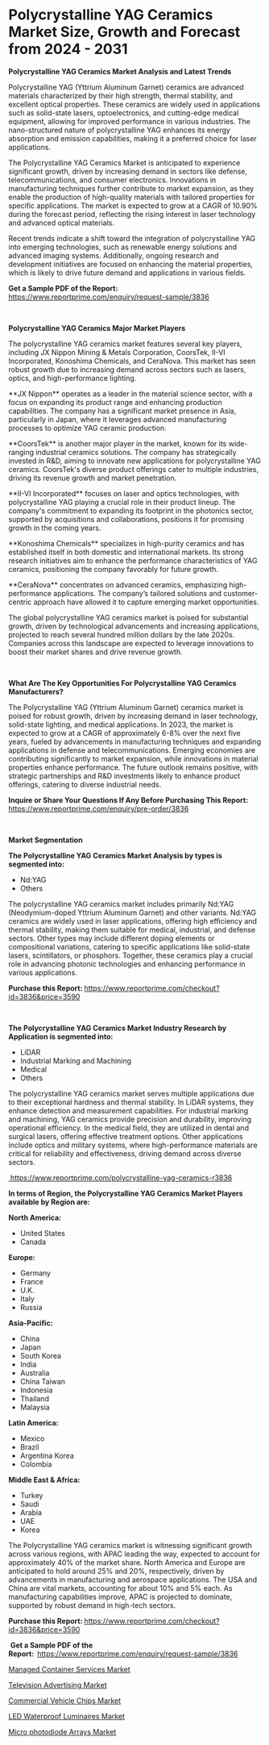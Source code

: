 <p><h1>Polycrystalline YAG Ceramics Market Size, Growth and Forecast from 2024 - 2031</h1></p><p><strong>Polycrystalline YAG Ceramics Market Analysis and Latest Trends</strong></p>
<p><p>Polycrystalline YAG (Yttrium Aluminum Garnet) ceramics are advanced materials characterized by their high strength, thermal stability, and excellent optical properties. These ceramics are widely used in applications such as solid-state lasers, optoelectronics, and cutting-edge medical equipment, allowing for improved performance in various industries. The nano-structured nature of polycrystalline YAG enhances its energy absorption and emission capabilities, making it a preferred choice for laser applications.</p><p>The Polycrystalline YAG Ceramics Market is anticipated to experience significant growth, driven by increasing demand in sectors like defense, telecommunications, and consumer electronics. Innovations in manufacturing techniques further contribute to market expansion, as they enable the production of high-quality materials with tailored properties for specific applications. The market is expected to grow at a CAGR of 10.90% during the forecast period, reflecting the rising interest in laser technology and advanced optical materials.</p><p>Recent trends indicate a shift toward the integration of polycrystalline YAG into emerging technologies, such as renewable energy solutions and advanced imaging systems. Additionally, ongoing research and development initiatives are focused on enhancing the material properties, which is likely to drive future demand and applications in various fields.</p></p>
<p><strong>Get a Sample PDF of the Report:&nbsp;</strong> <a href="https://www.reportprime.com/enquiry/request-sample/3836">https://www.reportprime.com/enquiry/request-sample/3836</a></p>
<p>&nbsp;</p>
<p><strong>Polycrystalline YAG Ceramics Major Market Players</strong></p>
<p><p>The polycrystalline YAG ceramics market features several key players, including JX Nippon Mining & Metals Corporation, CoorsTek, II-VI Incorporated, Konoshima Chemicals, and CeraNova. This market has seen robust growth due to increasing demand across sectors such as lasers, optics, and high-performance lighting.</p><p>**JX Nippon** operates as a leader in the material science sector, with a focus on expanding its product range and enhancing production capabilities. The company has a significant market presence in Asia, particularly in Japan, where it leverages advanced manufacturing processes to optimize YAG ceramic production.</p><p>**CoorsTek** is another major player in the market, known for its wide-ranging industrial ceramics solutions. The company has strategically invested in R&D, aiming to innovate new applications for polycrystalline YAG ceramics. CoorsTek's diverse product offerings cater to multiple industries, driving its revenue growth and market penetration.</p><p>**II-VI Incorporated** focuses on laser and optics technologies, with polycrystalline YAG playing a crucial role in their product lineup. The company's commitment to expanding its footprint in the photonics sector, supported by acquisitions and collaborations, positions it for promising growth in the coming years. </p><p>**Konoshima Chemicals** specializes in high-purity ceramics and has established itself in both domestic and international markets. Its strong research initiatives aim to enhance the performance characteristics of YAG ceramics, positioning the company favorably for future growth.</p><p>**CeraNova** concentrates on advanced ceramics, emphasizing high-performance applications. The company’s tailored solutions and customer-centric approach have allowed it to capture emerging market opportunities.</p><p>The global polycrystalline YAG ceramics market is poised for substantial growth, driven by technological advancements and increasing applications, projected to reach several hundred million dollars by the late 2020s. Companies across this landscape are expected to leverage innovations to boost their market shares and drive revenue growth.</p></p>
<p>&nbsp;</p>
<p><strong>What Are The Key Opportunities For Polycrystalline YAG Ceramics Manufacturers?</strong></p>
<p><p>The Polycrystalline YAG (Yttrium Aluminum Garnet) ceramics market is poised for robust growth, driven by increasing demand in laser technology, solid-state lighting, and medical applications. In 2023, the market is expected to grow at a CAGR of approximately 6-8% over the next five years, fueled by advancements in manufacturing techniques and expanding applications in defense and telecommunications. Emerging economies are contributing significantly to market expansion, while innovations in material properties enhance performance. The future outlook remains positive, with strategic partnerships and R&D investments likely to enhance product offerings, catering to diverse industrial needs.</p></p>
<p><strong>Inquire or Share Your Questions If Any Before Purchasing This Report:</strong> <a href="https://www.reportprime.com/enquiry/pre-order/3836">https://www.reportprime.com/enquiry/pre-order/3836</a></p>
<p>&nbsp;</p>
<p><strong>Market Segmentation</strong></p>
<p><strong>The Polycrystalline YAG Ceramics Market Analysis by types is segmented into:</strong></p>
<p><ul><li>Nd:YAG</li><li>Others</li></ul></p>
<p><p>The polycrystalline YAG ceramics market includes primarily Nd:YAG (Neodymium-doped Yttrium Aluminum Garnet) and other variants. Nd:YAG ceramics are widely used in laser applications, offering high efficiency and thermal stability, making them suitable for medical, industrial, and defense sectors. Other types may include different doping elements or compositional variations, catering to specific applications like solid-state lasers, scintillators, or phosphors. Together, these ceramics play a crucial role in advancing photonic technologies and enhancing performance in various applications.</p></p>
<p><strong>Purchase this Report:&nbsp;</strong><a href="https://www.reportprime.com/checkout?id=3836&price=3590">https://www.reportprime.com/checkout?id=3836&price=3590</a></p>
<p>&nbsp;</p>
<p><strong>The Polycrystalline YAG Ceramics Market Industry Research by Application is segmented into:</strong></p>
<p><ul><li>LiDAR</li><li>Industrial Marking and Machining</li><li>Medical</li><li>Others</li></ul></p>
<p><p>The polycrystalline YAG ceramics market serves multiple applications due to their exceptional hardness and thermal stability. In LiDAR systems, they enhance detection and measurement capabilities. For industrial marking and machining, YAG ceramics provide precision and durability, improving operational efficiency. In the medical field, they are utilized in dental and surgical lasers, offering effective treatment options. Other applications include optics and military systems, where high-performance materials are critical for reliability and effectiveness, driving demand across diverse sectors.</p></p>
<p><a href="https://www.reportprime.com/polycrystalline-yag-ceramics-r3836">&nbsp;https://www.reportprime.com/polycrystalline-yag-ceramics-r3836</a></p>
<p><strong>In terms of Region, the Polycrystalline YAG Ceramics Market Players available by Region are:</strong></p>
<p>
    <p> <strong> North America: </strong>
        <ul>
            <li>United States</li>
            <li>Canada</li>
        </ul>
        </p> 
    <p> <strong> Europe: </strong>
        <ul>
            <li>Germany</li>
            <li>France</li>
            <li>U.K.</li>
            <li>Italy</li>
            <li>Russia</li>
        </ul>
        </p> 
    <p> <strong> Asia-Pacific: </strong>
        <ul>
            <li>China</li>
            <li>Japan</li>
            <li>South Korea</li>
            <li>India</li>
            <li>Australia</li>
            <li>China Taiwan</li>
            <li>Indonesia</li>
            <li>Thailand</li>
            <li>Malaysia</li>
        </ul>
        </p> 
    <p> <strong> Latin America: </strong>
        <ul>
            <li>Mexico</li>
            <li>Brazil</li>
            <li>Argentina Korea</li>
            <li>Colombia</li>
        </ul>
        </p> 
    <p> <strong> Middle East & Africa: </strong>
        <ul>
            <li>Turkey</li>
            <li>Saudi</li>
            <li>Arabia</li>
            <li>UAE</li>
            <li>Korea</li>
        </ul>
    </p>
    </p>
<p><p>The Polycrystalline YAG ceramics market is witnessing significant growth across various regions, with APAC leading the way, expected to account for approximately 40% of the market share. North America and Europe are anticipated to hold around 25% and 20%, respectively, driven by advancements in manufacturing and aerospace applications. The USA and China are vital markets, accounting for about 10% and 5% each. As manufacturing capabilities improve, APAC is projected to dominate, supported by robust demand in high-tech sectors.</p></p>
<p><strong>Purchase this Report: </strong><a href="https://www.reportprime.com/checkout?id=3836&price=3590">https://www.reportprime.com/checkout?id=3836&price=3590</a></p>
<p>&nbsp;<strong>Get a Sample PDF of the Report:&nbsp;&nbsp;</strong><a href="https://www.reportprime.com/enquiry/request-sample/3836">https://www.reportprime.com/enquiry/request-sample/3836</a></p>
<p><strong></strong></p>
<p><p><a href="https://www.linkedin.com/pulse/unlocking-growth-potential-market-strategic-analysis-managed-ebkhe?trackingId=A%2BfIbmOpQ8SUBbOwzLeEpw%3D%3D">Managed Container Services Market</a></p><p><a href="https://www.linkedin.com/pulse/television-advertising-market-size-share-analysis-growth-trends-forecasts-n5vye?trackingId=3a3Ff9nwR2eGNtUmKbNWHA%3D%3D">Television Advertising Market</a></p><p><a href="https://github.com/FahadAhmed223/Market-Research-Report-List-1/blob/main/commercial-vehicle-chips-market.md">Commercial Vehicle Chips Market</a></p><p><a href="https://issuu.com/reportprime-2/docs/led-waterproof-luminaires-market-si_68b7f52884bcb4">LED Waterproof Luminaires Market</a></p><p><a href="https://github.com/NargisHussain432/Market-Research-Report-List-1/blob/main/micro-photodiode-arrays-market.md">Micro photodiode Arrays Market</a></p></p>